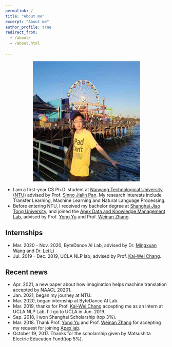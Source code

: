 ```yaml
---
permalink: /
title: "About me"
excerpt: "About me"
author_profile: true
redirect_from: 
  - /about/
  - /about.html
  
---
```




<div align = "center"><img src="images/LA.jpg" height="375" width="333"/> </div>


*    I am a first-year CS Ph.D. student at [Nanyang Technological University (NTU)](http://scse.ntu.edu.sg/Pages/Home.aspx) advised by Prof. [Sinno Jialin Pan](https://personal.ntu.edu.sg/sinnopan/index.html). My research interests include Transfer Learning, Machine Learning and Natural Language Processing.
*    Before entering NTU, I received my bachelor degree at [Shanghai Jiao Tong University](http://en.sjtu.edu.cn/), and joined the [Apex Data and Knowledge Management Lab](http://www.apexlab.org/), advised by Prof. [Yong Yu](http://apex.sjtu.edu.cn/members/yyu) and Prof. [Weinan Zhang](http://wnzhang.net/).


Internships
---
*    Mar. 2020 - Nov. 2020, ByteDance AI Lab, advised by Dr. [Mingxuan Wang](<https://scholar.google.com/citations?user=hOQ6G6EAAAAJ&hl=en>) and Dr. [Lei Li](<https://lileicc.github.io/>)
*    Jul. 2019 - Dec. 2019, UCLA NLP lab, advised by Prof. [Kai-Wei Chang](<http://web.cs.ucla.edu/~kwchang/>).


Recent news
---
*    Apr. 2021, a new paper about how imagination helps machine translation accepted by NAACL 20201.
*    Jan. 2021, began my journey at NTU.
*    Mar. 2020, began internship at ByteDance AI Lab.
*    Mar. 2019, thanks for Prof. [Kai-Wei Chang](http://web.cs.ucla.edu/~kwchang/) accepting me as an intern at UCLA NLP Lab. I'll go to UCLA in Jun. 2019.
*    Sep. 2018, I won Shanghai Scholarship (top 3%).
*    Mar. 2018. Thank Prof. [Yong Yu](http://apex.sjtu.edu.cn/members/yyu) and Prof. [Weinan Zhang](http://wnzhang.net/) for accepting my request for joining [Apex lab](http://www.apexlab.org/).
*    October 19, 2017. Thanks for the scholarship given by Matsushita Electric Education Fund(top 5%).

<br />
<br />
<div align="center">
<script type="text/javascript" id="clustrmaps" src="//cdn.clustrmaps.com/map_v2.js?cl=080808&w=450&t=n&d=S4ltOOOb5hNqfuuCWdgDqsaGD0v1lIU0YFRyXTX7W5E&co=ffffff&cmo=3acc3a&cmn=ff5353&ct=808080"></script>
</div>
